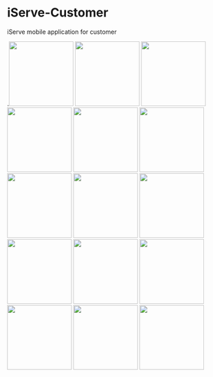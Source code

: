 # iServe-Customer
iServe mobile application for customer

.<img src="https://github.com/NxtLife-Products/iServe_Customer_Demo/blob/master/assets/iServe%20customer%20Demo/Customer0.png" width="150">
<img src="https://github.com/NxtLife-Products/iServe_Customer_Demo/blob/master/assets/iServe%20customer%20Demo/Customer7.png" width="150">
<img src="https://github.com/NxtLife-Products/iServe_Customer_Demo/blob/master/assets/iServe%20customer%20Demo/Customer8.png" width="150">
<img src="https://github.com/NxtLife-Products/iServe_Customer_Demo/blob/master/assets/iServe%20customer%20Demo/Customer9.png" width="150">
<img src="https://github.com/NxtLife-Products/iServe_Customer_Demo/blob/master/assets/iServe%20customer%20Demo/Customer10.png" width="150">
<img src="https://github.com/NxtLife-Products/iServe_Customer_Demo/blob/master/assets/iServe%20customer%20Demo/Customer11.png" width="150">
<img src="https://github.com/NxtLife-Products/iServe_Customer_Demo/blob/master/assets/iServe%20customer%20Demo/Customer12.png" width="150">
<img src="https://github.com/NxtLife-Products/iServe_Customer_Demo/blob/master/assets/iServe%20customer%20Demo/Customer13.png" width="150">
<img src="https://github.com/NxtLife-Products/iServe_Customer_Demo/blob/master/assets/iServe%20customer%20Demo/Customer14.png" width="150">
<img src="https://github.com/NxtLife-Products/iServe_Customer_Demo/blob/master/assets/iServe%20customer%20Demo/Customer15.png" width="150">
<img src="https://github.com/NxtLife-Products/iServe_Customer_Demo/blob/master/assets/iServe%20customer%20Demo/Customer16.png" width="150">
<img src="https://github.com/NxtLife-Products/iServe_Customer_Demo/blob/master/assets/iServe%20customer%20Demo/Customer17.png" width="150">
<img src="https://github.com/NxtLife-Products/iServe_Customer_Demo/blob/master/assets/iServe%20customer%20Demo/Customer18.png" width="150">
<img src="https://github.com/NxtLife-Products/iServe_Customer_Demo/blob/master/assets/iServe%20customer%20Demo/Customer19.png" width="150">
<img src="https://github.com/NxtLife-Products/iServe_Customer_Demo/blob/master/assets/iServe%20customer%20Demo/Customer20.png" width="150">
